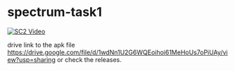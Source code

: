 # spectrum-task1

[![SC2 Video](doc/SC2_youtube.gif)](https://www.youtube.com/watch?v=--b-9HrKK6w)

drive link to the apk file
https://drive.google.com/file/d/1wdNn1U2G6WQEoihoi61MeHoUs7oPiUAy/view?usp=sharing
or check the releases.
